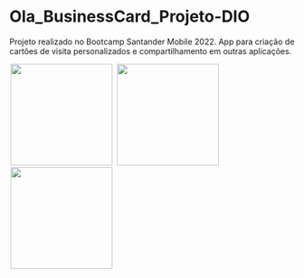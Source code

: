 # Ola_BusinessCard_Projeto-DIO

Projeto realizado no Bootcamp Santander Mobile 2022. App para criação de cartões de visita personalizados e compartilhamento em outras aplicações. 

<p float="left">

<img src="https://tulioalbu.github.io/Ola_BusinessCards_Projeto-DIO/Screenshots/Screenshot_20220806_004458.png" width = "180" hspace="2">
<img src="https://tulioalbu.github.io/Ola_BusinessCards_Projeto-DIO/Screenshots/Screenshot_20220806_004008.png" width = "180" hspace="2">
<img src="https://tulioalbu.github.io/Ola_BusinessCards_Projeto-DIO/Screenshots/Screenshot_20220806_003902.png" width = "180" hspace="2">
<div>
